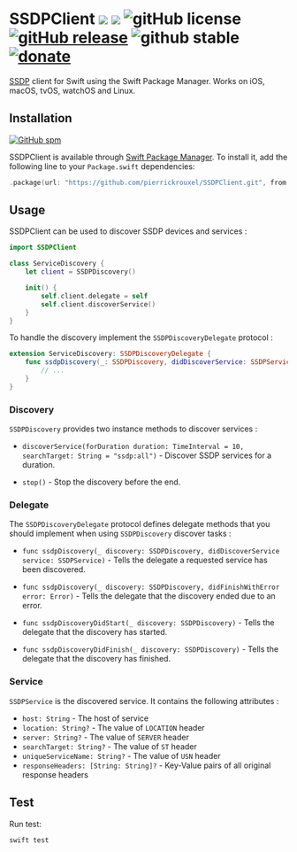 # SSDPClient ![](https://img.shields.io/badge/swift-5.3-orange.svg) ![](https://img.shields.io/badge/plataforms-iOS%20%7C%20macOS%20%7C%20tvOS%20%7C%20watchOS%20%7C%20linux-lightgrey.svg) ![gitHub license](https://img.shields.io/badge/license-MIT-blue.svg) [![gitHub release](https://img.shields.io/badge/version-v0.2.3-brightgreen.svg)](https://github.com/pierrickrouxel/SSDPClient/releases) ![github stable](https://img.shields.io/badge/stable-true-brightgreen.svg) [![donate](https://img.shields.io/badge/donate-buy%20me%20a%20coffee-yellow?logo=buy-me-a-coffee)](https://www.buymeacoffee.com/pierrickrouxel)

[SSDP](https://en.wikipedia.org/wiki/Simple_Service_Discovery_Protocol) client for Swift using the Swift Package Manager. Works on iOS, macOS, tvOS, watchOS and Linux.

## Installation

[![GitHub spm](https://img.shields.io/badge/spm-supported-brightgreen.svg)](https://swift.org/package-manager/)

SSDPClient is available through [Swift Package Manager](https://swift.org/package-manager/). To install it, add the following line to your `Package.swift` dependencies:

```swift
.package(url: "https://github.com/pierrickrouxel/SSDPClient.git", from: "0.2.3")
```

## Usage

SSDPClient can be used to discover SSDP devices and services :

```swift
import SSDPClient

class ServiceDiscovery {
    let client = SSDPDiscovery()

    init() {
        self.client.delegate = self
        self.client.discoverService()
    }
}
```

To handle the discovery implement the `SSDPDiscoveryDelegate` protocol :

```swift
extension ServiceDiscovery: SSDPDiscoveryDelegate {
    func ssdpDiscovery(_: SSDPDiscovery, didDiscoverService: SSDPService) {
        // ...
    }
}
```

### Discovery

`SSDPDiscovery` provides two instance methods to discover services :

- `discoverService(forDuration duration: TimeInterval = 10, searchTarget: String = "ssdp:all")` - Discover SSDP services for a duration.

- `stop()` - Stop the discovery before the end.

### Delegate

The `SSDPDiscoveryDelegate` protocol defines delegate methods that you should implement when using `SSDPDiscovery` discover tasks :

- `func ssdpDiscovery(_ discovery: SSDPDiscovery, didDiscoverService service: SSDPService)` - Tells the delegate a requested service has been discovered.

- `func ssdpDiscovery(_ discovery: SSDPDiscovery, didFinishWithError error: Error)` - Tells the delegate that the discovery ended due to an error.

- `func ssdpDiscoveryDidStart(_ discovery: SSDPDiscovery)` - Tells the delegate that the discovery has started.

- `func ssdpDiscoveryDidFinish(_ discovery: SSDPDiscovery)` - Tells the delegate that the discovery has finished.

### Service

`SSDPService` is the discovered service. It contains the following attributes :

- `host: String` - The host of service
- `location: String?` - The value of `LOCATION` header
- `server: String?` - The value of `SERVER` header
- `searchTarget: String?` - The value of `ST` header
- `uniqueServiceName: String?` - The value of `USN` header
- `responseHeaders: [String: String]?` - Key-Value pairs of all original response headers

## Test

Run test:

```swift
swift test
```
